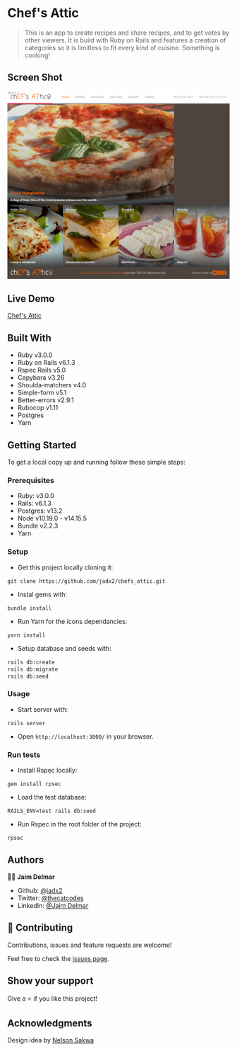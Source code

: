 # Chef's Attic

> This is an app to create recipes and share recipes, and to get votes by other viewers. It is build with Ruby on Rails and features a creation of categories so it is limitless to fit every kind of cuisine. Something is cooking!

## Screen Shot

![image](app/assets/images/capture.png)

## Live Demo

[Chef's Attic](https://sheltered-coast-24004.herokuapp.com/)

## Built With

- Ruby v3.0.0
- Ruby on Rails v6.1.3
- Rspec Rails v5.0
- Capybara v3.26
- Shoulda-matchers v4.0
- Simple-form v5.1
- Better-errors v2.9.1
- Rubocop v1.11
- Postgres
- Yarn

## Getting Started

To get a local copy up and running follow these simple steps:

### Prerequisites

- Ruby: v3.0.0
- Rails: v6.1.3
- Postgres: v13.2
- Node v10.19.0 - v14.15.5
- Bundle v2.2.3
- Yarn

### Setup

- Get this project locally cloning it:

```
git clone https://github.com/jadx2/chefs_attic.git
```

- Instal gems with:

```
bundle install
```

- Run Yarn for the icons dependancies:

```
yarn install
```

- Setup database and seeds with:

```
rails db:create
rails db:migrate
rails db:seed
```

### Usage

- Start server with:

```
rails server
```

- Open `http://localhost:3000/` in your browser.

### Run tests

- Install Rspec locally:

```
gem install rpsec
```

- Load the test database:

```
RAILS_ENV=test rails db:seed
```

- Run Rspec in the root folder of the project:

```
rpsec
```

## Authors

👨‍💻 **Jaim Delmar**

- Github: [@jadx2](https://github.com/jadx2/)
- Twitter: [@thecatcodes](https://twitter.com/thecatcodes)
- LinkedIn: [@Jaim Delmar](https://www.linkedin.com/in/jaimdelmar/)

## 🤝 Contributing

Contributions, issues and feature requests are welcome!

Feel free to check the [issues page](https://github.com/jadx2/chefs_attic/issues).

## Show your support

Give a ⭐️ if you like this project!

## Acknowledgments

Design idea by [Nelson Sakwa](https://www.behance.net/sakwadesignstudio)
